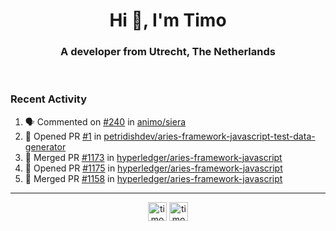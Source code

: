 <h1 align="center">Hi 👋, I'm Timo</h1>
<h3 align="center">A developer from Utrecht, The Netherlands</h3>
<br/>
<!-- https://github.com/rahuldkjain/github-profile-readme-generator --!>

<!--  <p align="left"><img src="https://github-readme-stats.vercel.app/api?username=timoglastra&show_icons=true&count_private=true&" alt="timoglastra" /></p> --!>

<!--
Github language stats
<p align="left"><img src="https://github-readme-stats.vercel.app/api/top-langs/?username=timoglastra&layout=compact" alt="timoglastra" /><p>
-->

<!-- Codestats language stats -->
<!-- <p align="left"><img src="https://codestats-readme.vercel.app/api/top-langs/?username=timoglastra&layout=compact&language_count=12" alt="timoglastra" /><p>    --!>
  
<h3>Recent Activity</h3>

<!--START_SECTION:activity-->
1. 🗣 Commented on [#240](https://github.com/animo/siera/issues/240) in [animo/siera](https://github.com/animo/siera)
2. 💪 Opened PR [#1](https://github.com/petridishdev/aries-framework-javascript-test-data-generator/pull/1) in [petridishdev/aries-framework-javascript-test-data-generator](https://github.com/petridishdev/aries-framework-javascript-test-data-generator)
3. 🎉 Merged PR [#1173](https://github.com/hyperledger/aries-framework-javascript/pull/1173) in [hyperledger/aries-framework-javascript](https://github.com/hyperledger/aries-framework-javascript)
4. 💪 Opened PR [#1175](https://github.com/hyperledger/aries-framework-javascript/pull/1175) in [hyperledger/aries-framework-javascript](https://github.com/hyperledger/aries-framework-javascript)
5. 🎉 Merged PR [#1158](https://github.com/hyperledger/aries-framework-javascript/pull/1158) in [hyperledger/aries-framework-javascript](https://github.com/hyperledger/aries-framework-javascript)
<!--END_SECTION:activity-->

---

<p align="center">
<a href="https://twitter.com/timoglastra" target="blank"><img align="center" src="https://cdn.jsdelivr.net/npm/simple-icons@3.0.1/icons/twitter.svg" alt="timoglastra" height="30" width="30" /></a>
<a href="https://linkedin.com/in/timoglastra" target="blank"><img align="center" src="https://cdn.jsdelivr.net/npm/simple-icons@3.0.1/icons/linkedin.svg" alt="timoglastra" height="30" width="30" /></a>
</p>



